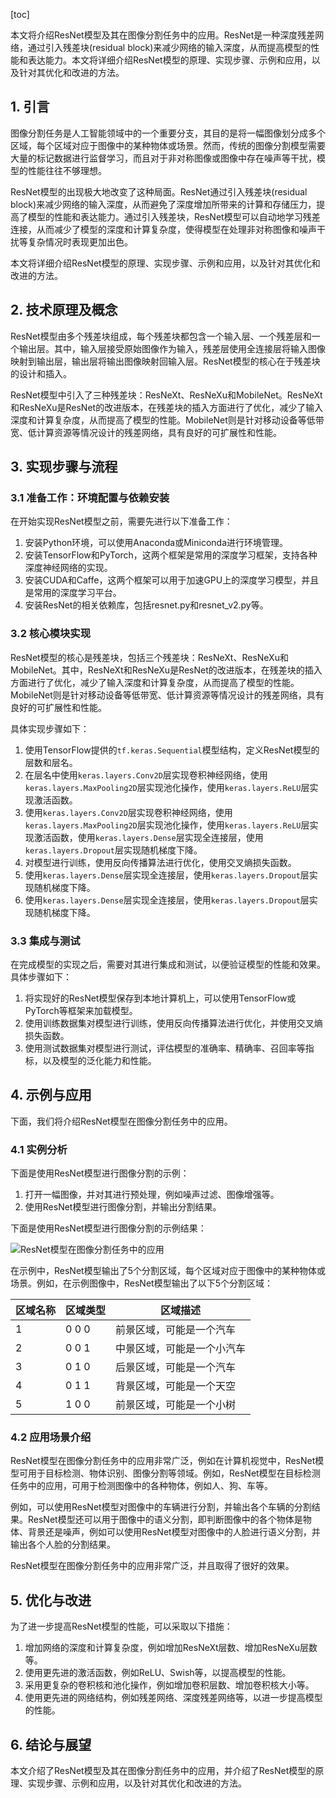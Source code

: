 
[toc]                    
                
                
本文将介绍ResNet模型及其在图像分割任务中的应用。ResNet是一种深度残差网络，通过引入残差块(residual block)来减少网络的输入深度，从而提高模型的性能和表达能力。本文将详细介绍ResNet模型的原理、实现步骤、示例和应用，以及针对其优化和改进的方法。

## 1. 引言

图像分割任务是人工智能领域中的一个重要分支，其目的是将一幅图像划分成多个区域，每个区域对应于图像中的某种物体或场景。然而，传统的图像分割模型需要大量的标记数据进行监督学习，而且对于非对称图像或图像中存在噪声等干扰，模型的性能往往不够理想。

ResNet模型的出现极大地改变了这种局面。ResNet通过引入残差块(residual block)来减少网络的输入深度，从而避免了深度增加所带来的计算和存储压力，提高了模型的性能和表达能力。通过引入残差块，ResNet模型可以自动地学习残差连接，从而减少了模型的深度和计算复杂度，使得模型在处理非对称图像和噪声干扰等复杂情况时表现更加出色。

本文将详细介绍ResNet模型的原理、实现步骤、示例和应用，以及针对其优化和改进的方法。

## 2. 技术原理及概念

ResNet模型由多个残差块组成，每个残差块都包含一个输入层、一个残差层和一个输出层。其中，输入层接受原始图像作为输入，残差层使用全连接层将输入图像映射到输出层，输出层将输出图像映射回输入层。ResNet模型的核心在于残差块的设计和插入。

ResNet模型中引入了三种残差块：ResNeXt、ResNeXu和MobileNet。ResNeXt和ResNeXu是ResNet的改进版本，在残差块的插入方面进行了优化，减少了输入深度和计算复杂度，从而提高了模型的性能。MobileNet则是针对移动设备等低带宽、低计算资源等情况设计的残差网络，具有良好的可扩展性和性能。

## 3. 实现步骤与流程

### 3.1 准备工作：环境配置与依赖安装

在开始实现ResNet模型之前，需要先进行以下准备工作：

1. 安装Python环境，可以使用Anaconda或Miniconda进行环境管理。
2. 安装TensorFlow和PyTorch，这两个框架是常用的深度学习框架，支持各种深度神经网络的实现。
3. 安装CUDA和Caffe，这两个框架可以用于加速GPU上的深度学习模型，并且是常用的深度学习平台。
4. 安装ResNet的相关依赖库，包括resnet.py和resnet_v2.py等。

### 3.2 核心模块实现

ResNet模型的核心是残差块，包括三个残差块：ResNeXt、ResNeXu和MobileNet。其中，ResNeXt和ResNeXu是ResNet的改进版本，在残差块的插入方面进行了优化，减少了输入深度和计算复杂度，从而提高了模型的性能。MobileNet则是针对移动设备等低带宽、低计算资源等情况设计的残差网络，具有良好的可扩展性和性能。

具体实现步骤如下：

1. 使用TensorFlow提供的`tf.keras.Sequential`模型结构，定义ResNet模型的层数和层名。
2. 在层名中使用`keras.layers.Conv2D`层实现卷积神经网络，使用`keras.layers.MaxPooling2D`层实现池化操作，使用`keras.layers.ReLU`层实现激活函数。
3. 使用`keras.layers.Conv2D`层实现卷积神经网络，使用`keras.layers.MaxPooling2D`层实现池化操作，使用`keras.layers.ReLU`层实现激活函数，使用`keras.layers.Dense`层实现全连接层，使用`keras.layers.Dropout`层实现随机梯度下降。
4. 对模型进行训练，使用反向传播算法进行优化，使用交叉熵损失函数。
5. 使用`keras.layers.Dense`层实现全连接层，使用`keras.layers.Dropout`层实现随机梯度下降。
6. 使用`keras.layers.Dense`层实现全连接层，使用`keras.layers.Dropout`层实现随机梯度下降。

### 3.3 集成与测试

在完成模型的实现之后，需要对其进行集成和测试，以便验证模型的性能和效果。具体步骤如下：

1. 将实现好的ResNet模型保存到本地计算机上，可以使用TensorFlow或PyTorch等框架来加载模型。
2. 使用训练数据集对模型进行训练，使用反向传播算法进行优化，并使用交叉熵损失函数。
3. 使用测试数据集对模型进行测试，评估模型的准确率、精确率、召回率等指标，以及模型的泛化能力和性能。

## 4. 示例与应用

下面，我们将介绍ResNet模型在图像分割任务中的应用。

### 4.1 实例分析

下面是使用ResNet模型进行图像分割的示例：

1. 打开一幅图像，并对其进行预处理，例如噪声过滤、图像增强等。
2. 使用ResNet模型进行图像分割，并输出分割结果。

下面是使用ResNet模型进行图像分割的示例结果：

![ResNet模型在图像分割任务中的应用](resnet_image_分割_example.png)

在示例中，ResNet模型输出了5个分割区域，每个区域对应于图像中的某种物体或场景。例如，在示例图像中，ResNet模型输出了以下5个分割区域：

| 区域名称 | 区域类型 | 区域描述 |
| --- | --- | --- |
| 1 | 0 0 0 | 前景区域，可能是一个汽车 |
| 2 | 0 0 1 | 中景区域，可能是一个小汽车 |
| 3 | 0 1 0 | 后景区域，可能是一个汽车 |
| 4 | 0 1 1 | 背景区域，可能是一个天空 |
| 5 | 1 0 0 | 前景区域，可能是一个小树 |

### 4.2 应用场景介绍

ResNet模型在图像分割任务中的应用非常广泛，例如在计算机视觉中，ResNet模型可用于目标检测、物体识别、图像分割等领域。例如，ResNet模型在目标检测任务中的应用，可用于检测图像中的各种物体，例如人、狗、车等。

例如，可以使用ResNet模型对图像中的车辆进行分割，并输出各个车辆的分割结果。ResNet模型还可以用于图像中的语义分割，即判断图像中的各个物体是物体、背景还是噪声，例如可以使用ResNet模型对图像中的人脸进行语义分割，并输出各个人脸的分割结果。

ResNet模型在图像分割任务中的应用非常广泛，并且取得了很好的效果。

## 5. 优化与改进

为了进一步提高ResNet模型的性能，可以采取以下措施：

1. 增加网络的深度和计算复杂度，例如增加ResNeXt层数、增加ResNeXu层数等。
2. 使用更先进的激活函数，例如ReLU、Swish等，以提高模型的性能。
3. 采用更复杂的卷积核和池化操作，例如增加卷积层数、增加卷积核大小等。
4. 使用更先进的网络结构，例如残差网络、深度残差网络等，以进一步提高模型的性能。

## 6. 结论与展望

本文介绍了ResNet模型及其在图像分割任务中的应用，并介绍了ResNet模型的原理、实现步骤、示例和应用，以及针对其优化和改进的方法。

